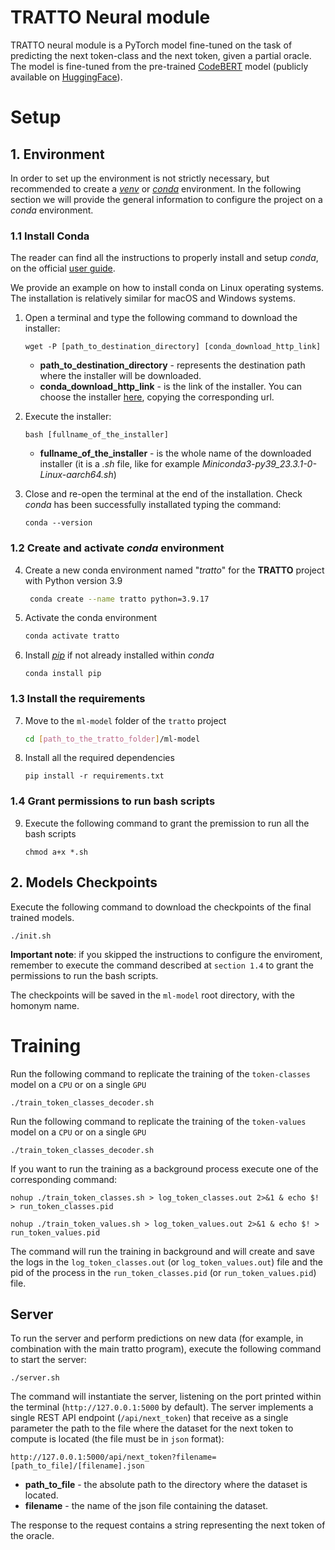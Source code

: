 # TRATTO Neural module

TRATTO neural module is a PyTorch model fine-tuned on the task of predicting the next token-class and the next token, given a partial oracle. 
The model is fine-tuned from the pre-trained [CodeBERT](https://huggingface.co/microsoft/codebert-base) model (publicly 
available on [HuggingFace](https://huggingface.co/)).

# Setup

## 1. Environment

In order to set up the environment is not strictly necessary, but recommended to create a [_venv_](https://docs.python.org/3/library/venv.html) 
or [_conda_](https://docs.conda.io/en/latest/) environment. 
In the following section we will provide the general information to configure the project on a _conda_ environment.

### 1.1 Install Conda

The reader can find all the instructions to properly install and setup _conda_, on the official [user guide](https://docs.conda.io/projects/conda/en/stable/user-guide/install/index.html).

We provide an example on how to install conda on Linux operating systems. The installation is relatively similar for
macOS and Windows systems.

1. Open a terminal and type the following command to download the installer:
    ```shell
    wget -P [path_to_destination_directory] [conda_download_http_link]
    ```
    * **path_to_destination_directory** - represents the destination path where the installer will be downloaded.
    * **conda_download_http_link** - is the link of the installer. You can choose the installer [here](https://docs.conda.io/en/latest/miniconda.html#linux-installers), copying the corresponding url.

2. Execute the installer:
    ```shell
    bash [fullname_of_the_installer]
    ```
   * **fullname_of_the_installer** - is the whole name of the downloaded installer (it is a _.sh_ file, like for example
     _Miniconda3-py39_23.3.1-0-Linux-aarch64.sh_)

3. Close and re-open the terminal at the end of the installation. Check _conda_ has been successfully installated typing the command:
    ```shell
    conda --version
    ```

### 1.2 Create and activate _conda_ environment

4. Create a new conda environment named "_tratto_" for the **TRATTO** project with Python version 3.9
   ```bash
    conda create --name tratto python=3.9.17
    ```

5. Activate the conda environment
    ```bash
    conda activate tratto
    ```

6. Install [_pip_](https://pip.pypa.io/en/stable/) if not already installed within _conda_
    ```shell
    conda install pip
    ```

### 1.3 Install the requirements
  
7. Move to the `ml-model` folder of the `tratto` project
    ```bash
    cd [path_to_the_tratto_folder]/ml-model
    ```
    
8. Install all the required dependencies
    ```shell
    pip install -r requirements.txt
    ```

### 1.4 Grant permissions to run bash scripts

9. Execute the following command to grant the premission to run all the bash scripts
   ```shell
   chmod a+x *.sh
   ```

## 2. Models Checkpoints

Execute the following command to download the checkpoints of the final trained models.
   ```shell
   ./init.sh
   ```

**Important note**: if you skipped the instructions to configure the enviroment, remember to execute the command described
at `section 1.4` to grant the permissions to run the bash scripts.

The checkpoints will be saved in the `ml-model` root directory, with the homonym name.

# Training

Run the following command to replicate the training of the `token-classes` model on a `CPU` or on a single `GPU`
   ```shell
   ./train_token_classes_decoder.sh
   ```

Run the following command to replicate the training of the `token-values` model on a `CPU` or on a single `GPU`
   ```shell
   ./train_token_classes_decoder.sh
   ```


If you want to run the training as a background process execute one of the corresponding command:
   ```shell
   nohup ./train_token_classes.sh > log_token_classes.out 2>&1 & echo $! > run_token_classes.pid
   ```
   
   ```shell
   nohup ./train_token_values.sh > log_token_values.out 2>&1 & echo $! > run_token_values.pid
   ```

The command will run the training in background and will create and save the logs in the `log_token_classes.out`  (or `log_token_values.out`)
file and the pid of the process in the `run_token_classes.pid` (or `run_token_values.pid`) file.

## Server

To run the server and perform predictions on new data (for example, in combination with the main tratto program), execute the following
command to start the server:

   ```shell
   ./server.sh
   ```

The command will instantiate the server, listening on the port printed within the terminal (`http://127.0.0.1:5000` by default).
The server implements a single REST API endpoint (`/api/next_token`) that receive as a single parameter the path to the file
where the dataset for the next token to compute is located (the file must be in `json` format):

   ```http request
   http://127.0.0.1:5000/api/next_token?filename=[path_to_file]/[filename].json
   ```
   * **path_to_file** - the absolute path to the directory where the dataset is located.
   * **filename** - the name of the json file containing the dataset.

The response to the request contains a string representing the next token of the oracle.
